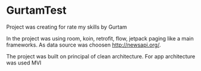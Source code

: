 # GurtamTest
Project was creating for rate my skills by Gurtam  

In the project was using room, koin, retrofit, flow, jetpack paging like a main frameworks. As data source was choosen http://newsapi.org/.

The project was built on principal of clean architecture. For app architecture was used MVI
